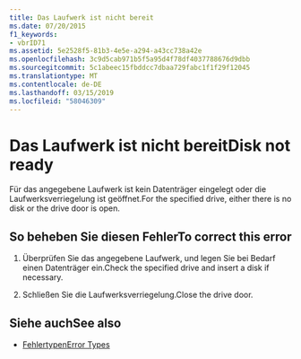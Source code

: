 ```yaml
---
title: Das Laufwerk ist nicht bereit
ms.date: 07/20/2015
f1_keywords:
- vbrID71
ms.assetid: 5e2528f5-81b3-4e5e-a294-a43cc738a42e
ms.openlocfilehash: 3c9d5cab971b5f5a95d4f78df4037788676d9dbb
ms.sourcegitcommit: 5c1abeec15fbddcc7dbaa729fabc1f1f29f12045
ms.translationtype: MT
ms.contentlocale: de-DE
ms.lasthandoff: 03/15/2019
ms.locfileid: "58046309"
---
```

# <a name="disk-not-ready"></a><span data-ttu-id="65b7d-102">Das Laufwerk ist nicht bereit</span><span class="sxs-lookup"><span data-stu-id="65b7d-102">Disk not ready</span></span>
<span data-ttu-id="65b7d-103">Für das angegebene Laufwerk ist kein Datenträger eingelegt oder die Laufwerksverriegelung ist geöffnet.</span><span class="sxs-lookup"><span data-stu-id="65b7d-103">For the specified drive, either there is no disk or the drive door is open.</span></span>  
  
## <a name="to-correct-this-error"></a><span data-ttu-id="65b7d-104">So beheben Sie diesen Fehler</span><span class="sxs-lookup"><span data-stu-id="65b7d-104">To correct this error</span></span>  
  
1.  <span data-ttu-id="65b7d-105">Überprüfen Sie das angegebene Laufwerk, und legen Sie bei Bedarf einen Datenträger ein.</span><span class="sxs-lookup"><span data-stu-id="65b7d-105">Check the specified drive and insert a disk if necessary.</span></span>  
  
2.  <span data-ttu-id="65b7d-106">Schließen Sie die Laufwerksverriegelung.</span><span class="sxs-lookup"><span data-stu-id="65b7d-106">Close the drive door.</span></span>  
  
## <a name="see-also"></a><span data-ttu-id="65b7d-107">Siehe auch</span><span class="sxs-lookup"><span data-stu-id="65b7d-107">See also</span></span>

- [<span data-ttu-id="65b7d-108">Fehlertypen</span><span class="sxs-lookup"><span data-stu-id="65b7d-108">Error Types</span></span>](../../visual-basic/programming-guide/language-features/error-types.md)
